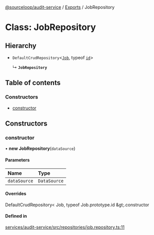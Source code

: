 [@sourceloop/audit-service](../README.md) / [Exports](../modules.md) / JobRepository

# Class: JobRepository

## Hierarchy

- `DefaultCrudRepository`<[`Job`](Job.md), typeof [`id`](Job.md#id)\>

  ↳ **`JobRepository`**

## Table of contents

### Constructors

- [constructor](JobRepository.md#constructor)

## Constructors

### constructor

• **new JobRepository**(`dataSource`)

#### Parameters

| Name | Type |
| :------ | :------ |
| `dataSource` | `DataSource` |

#### Overrides

DefaultCrudRepository&lt;
  Job,
  typeof Job.prototype.id
\&gt;.constructor

#### Defined in

[services/audit-service/src/repositories/job.repository.ts:11](https://github.com/sourcefuse/loopback4-microservice-catalog/blob/68ec38a2a/services/audit-service/src/repositories/job.repository.ts#L11)
